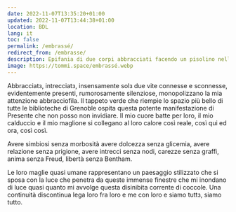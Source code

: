 ```yaml
---
date: 2022-11-07T13:35:20+01:00
updated: 2022-11-07T13:44:38+01:00
location: BDL
lang: it
toc: false
permalink: /embrassé/
redirect_from: /embrasse/
description: Epifania di due corpi abbracciati facendo un pisolino nella sala relax della biblioteca.
image: https://tommi.space/embrassé.webp
---
```

Abbracciatз, intrecciatз, insensamente solз due vite connesse e sconnesse, evidentemente presenti, rumorosamente silenziose, monopolizzano la mia attenzione abbracciofila. Il tappeto verde che riempie lo spazio più bello di tutte le biblioteche di Grenoble ospita questa potente manifestazione di Presente che non posso non invidiare. Il mio cuore batte per loro, il mio calduccio e il mio maglione si collegano al loro calore così reale, così qui ed ora, così così.

Avere simbiosi senza morbosità avere dolcezza senza glicemia, avere relazione senza prigione, avere intrecci senza nodi, carezze senza graffi, anima senza Freud, libertà senza Bentham.

Le loro maglie quasi umane rappresentano un paesaggio stilizzato che si sposa con la luce che penetra da queste immense finestre che mi inondano di luce quasi quanto mi avvolge questa disinibita corrente di coccole. Una continuità discontinua lega loro fra loro e me con loro e siamo tuttз, siamo tutto.